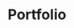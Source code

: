 ---
title: Portfolio
layout: collection
permalink: /games/
collection: games
entries_layout: grid
sort_order: reverse
sort_by: date
---